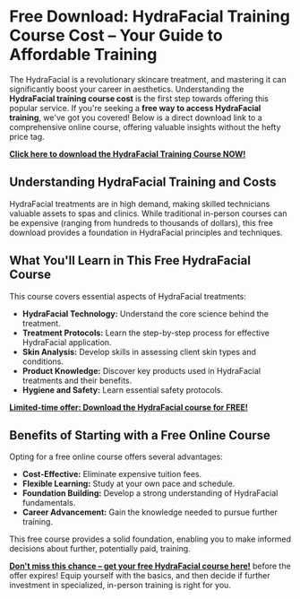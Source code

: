 # Free Download: HydraFacial Training Course Cost – Your Guide to Affordable Training

The HydraFacial is a revolutionary skincare treatment, and mastering it can significantly boost your career in aesthetics. Understanding the **HydraFacial training course cost** is the first step towards offering this popular service. If you're seeking a **free way to access HydraFacial training**, we've got you covered! Below is a direct download link to a comprehensive online course, offering valuable insights without the hefty price tag.

[**Click here to download the HydraFacial Training Course NOW!**](https://udemywork.com/hydrafacial-training-course-cost)

## Understanding HydraFacial Training and Costs

HydraFacial treatments are in high demand, making skilled technicians valuable assets to spas and clinics. While traditional in-person courses can be expensive (ranging from hundreds to thousands of dollars), this free download provides a foundation in HydraFacial principles and techniques.

## What You'll Learn in This Free HydraFacial Course

This course covers essential aspects of HydraFacial treatments:

*   **HydraFacial Technology:** Understand the core science behind the treatment.
*   **Treatment Protocols:** Learn the step-by-step process for effective HydraFacial application.
*   **Skin Analysis:** Develop skills in assessing client skin types and conditions.
*   **Product Knowledge:** Discover key products used in HydraFacial treatments and their benefits.
*   **Hygiene and Safety:** Learn essential safety protocols.

[**Limited-time offer: Download the HydraFacial course for FREE!**](https://udemywork.com/hydrafacial-training-course-cost)

## Benefits of Starting with a Free Online Course

Opting for a free online course offers several advantages:

*   **Cost-Effective:** Eliminate expensive tuition fees.
*   **Flexible Learning:** Study at your own pace and schedule.
*   **Foundation Building:** Develop a strong understanding of HydraFacial fundamentals.
*   **Career Advancement:** Gain the knowledge needed to pursue further training.

This free course provides a solid foundation, enabling you to make informed decisions about further, potentially paid, training.

[**Don't miss this chance – get your free HydraFacial course here!**](https://udemywork.com/hydrafacial-training-course-cost) before the offer expires! Equip yourself with the basics, and then decide if further investment in specialized, in-person training is right for you.
